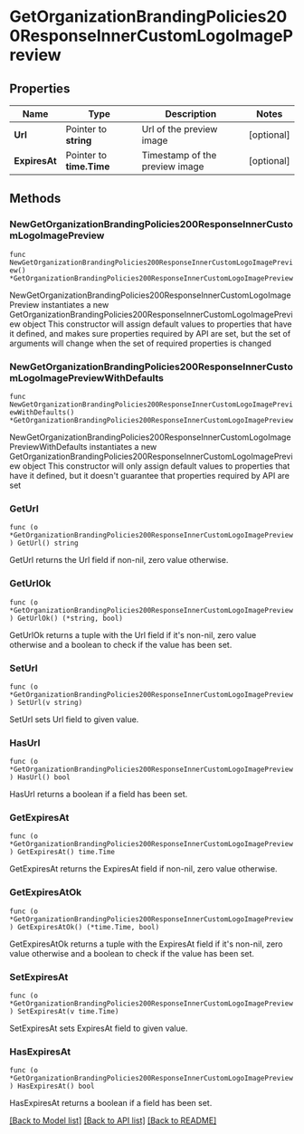 # GetOrganizationBrandingPolicies200ResponseInnerCustomLogoImagePreview

## Properties

Name | Type | Description | Notes
------------ | ------------- | ------------- | -------------
**Url** | Pointer to **string** | Url of the preview image | [optional] 
**ExpiresAt** | Pointer to **time.Time** | Timestamp of the preview image | [optional] 

## Methods

### NewGetOrganizationBrandingPolicies200ResponseInnerCustomLogoImagePreview

`func NewGetOrganizationBrandingPolicies200ResponseInnerCustomLogoImagePreview() *GetOrganizationBrandingPolicies200ResponseInnerCustomLogoImagePreview`

NewGetOrganizationBrandingPolicies200ResponseInnerCustomLogoImagePreview instantiates a new GetOrganizationBrandingPolicies200ResponseInnerCustomLogoImagePreview object
This constructor will assign default values to properties that have it defined,
and makes sure properties required by API are set, but the set of arguments
will change when the set of required properties is changed

### NewGetOrganizationBrandingPolicies200ResponseInnerCustomLogoImagePreviewWithDefaults

`func NewGetOrganizationBrandingPolicies200ResponseInnerCustomLogoImagePreviewWithDefaults() *GetOrganizationBrandingPolicies200ResponseInnerCustomLogoImagePreview`

NewGetOrganizationBrandingPolicies200ResponseInnerCustomLogoImagePreviewWithDefaults instantiates a new GetOrganizationBrandingPolicies200ResponseInnerCustomLogoImagePreview object
This constructor will only assign default values to properties that have it defined,
but it doesn't guarantee that properties required by API are set

### GetUrl

`func (o *GetOrganizationBrandingPolicies200ResponseInnerCustomLogoImagePreview) GetUrl() string`

GetUrl returns the Url field if non-nil, zero value otherwise.

### GetUrlOk

`func (o *GetOrganizationBrandingPolicies200ResponseInnerCustomLogoImagePreview) GetUrlOk() (*string, bool)`

GetUrlOk returns a tuple with the Url field if it's non-nil, zero value otherwise
and a boolean to check if the value has been set.

### SetUrl

`func (o *GetOrganizationBrandingPolicies200ResponseInnerCustomLogoImagePreview) SetUrl(v string)`

SetUrl sets Url field to given value.

### HasUrl

`func (o *GetOrganizationBrandingPolicies200ResponseInnerCustomLogoImagePreview) HasUrl() bool`

HasUrl returns a boolean if a field has been set.

### GetExpiresAt

`func (o *GetOrganizationBrandingPolicies200ResponseInnerCustomLogoImagePreview) GetExpiresAt() time.Time`

GetExpiresAt returns the ExpiresAt field if non-nil, zero value otherwise.

### GetExpiresAtOk

`func (o *GetOrganizationBrandingPolicies200ResponseInnerCustomLogoImagePreview) GetExpiresAtOk() (*time.Time, bool)`

GetExpiresAtOk returns a tuple with the ExpiresAt field if it's non-nil, zero value otherwise
and a boolean to check if the value has been set.

### SetExpiresAt

`func (o *GetOrganizationBrandingPolicies200ResponseInnerCustomLogoImagePreview) SetExpiresAt(v time.Time)`

SetExpiresAt sets ExpiresAt field to given value.

### HasExpiresAt

`func (o *GetOrganizationBrandingPolicies200ResponseInnerCustomLogoImagePreview) HasExpiresAt() bool`

HasExpiresAt returns a boolean if a field has been set.


[[Back to Model list]](../README.md#documentation-for-models) [[Back to API list]](../README.md#documentation-for-api-endpoints) [[Back to README]](../README.md)


